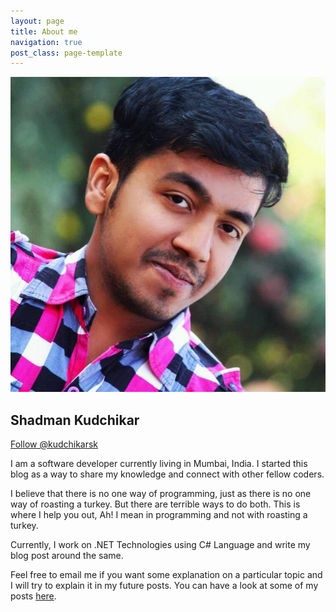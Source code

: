 ```yaml
---
layout: page
title: About me
navigation: true
post_class: page-template
---
```


<script async src="https://platform.twitter.com/widgets.js" charset="utf-8"></script>

<img class="display-picture" src="/assets/images/kudchikarsk.jpg">
<h2 class="text-center">Shadman Kudchikar</h2>
<div class="text-center">
	<a href="https://twitter.com/kudchikarsk?ref_src=twsrc%5Etfw" class="twitter-follow-button" data-size="large" data-dnt="true" data-show-count="false">Follow @kudchikarsk</a>
</div>

I am a software developer currently living in Mumbai, India. I started this blog as a way to share my knowledge and connect with other fellow coders.

I believe that there is no one way of programming, just as there is no one way of roasting a turkey. But there are terrible ways to do both. This is where I help you out, Ah! I mean in programming and not with roasting a turkey.

Currently, I work on .NET Technologies using C# Language and write my blog post around the same.

Feel free to email me if you want some explanation on a particular topic and I will try to explain it in my future posts. You can have a look at some of my posts <a href="/">here</a>.
